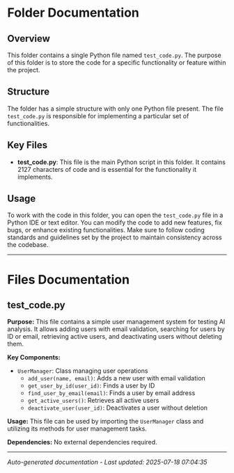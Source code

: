 # Folder Documentation

## Overview
This folder contains a single Python file named `test_code.py`. The purpose of this folder is to store the code for a specific functionality or feature within the project.

## Structure
The folder has a simple structure with only one Python file present. The file `test_code.py` is responsible for implementing a particular set of functionalities.

## Key Files
- **test_code.py**: This file is the main Python script in this folder. It contains 2127 characters of code and is essential for the functionality it implements.

## Usage
To work with the code in this folder, you can open the `test_code.py` file in a Python IDE or text editor. You can modify the code to add new features, fix bugs, or enhance existing functionalities. Make sure to follow coding standards and guidelines set by the project to maintain consistency across the codebase.

---

# Files Documentation

## test_code.py

**Purpose:** This file contains a simple user management system for testing AI analysis. It allows adding users with email validation, searching for users by ID or email, retrieving active users, and deactivating users without deleting them.

**Key Components:**
- `UserManager`: Class managing user operations
  - `add_user(name, email)`: Adds a new user with email validation
  - `get_user_by_id(user_id)`: Finds a user by ID
  - `find_user_by_email(email)`: Finds a user by email address
  - `get_active_users()`: Retrieves all active users
  - `deactivate_user(user_id)`: Deactivates a user without deletion

**Usage:** This file can be used by importing the `UserManager` class and utilizing its methods for user management tasks.

**Dependencies:** No external dependencies required.

---
*Auto-generated documentation - Last updated: 2025-07-18 07:04:35*
